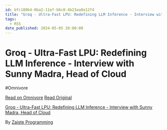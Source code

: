 ```yaml
---
id: bfc180b4-0ba2-11ef-b6c0-4b23aa0a12f4
title: "Groq - Ultra-Fast LPU: Redefining LLM Inference - Interview with Sunny Madra, Head of Cloud"
tags:
  - RSS
date_published: 2024-05-05 20:00:00
---
```


# Groq - Ultra-Fast LPU: Redefining LLM Inference - Interview with Sunny Madra, Head of Cloud
#Omnivore

[Read on Omnivore](https://omnivore.app/me/groq-ultra-fast-lpu-redefining-llm-inference-interview-with-sunn-18f4dd75a71)
[Read Original](https://www.youtube.com/watch?v=hgTSwUQC8PI)



[Groq - Ultra-Fast LPU: Redefining LLM Inference - Interview with Sunny Madra, Head of Cloud](https:&#x2F;&#x2F;www.youtube.com&#x2F;watch?v&#x3D;hgTSwUQC8PI)

By [Zaiste Programming](https:&#x2F;&#x2F;www.youtube.com&#x2F;@zaisteprogramming)